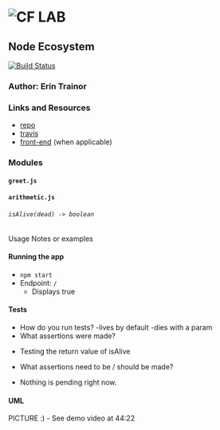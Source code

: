 ![CF](http://i.imgur.com/7v5ASc8.png) LAB
=================================================

## Node Ecosystem
[![Build Status](https://www.travis-ci.com/etrainor/401-javascript-lab01.svg?branch=master)](https://www.travis-ci.com/etrainor/401-javascript-lab01)

### Author: Erin Trainor

### Links and Resources
* [repo](https://github.com/etrainor/401-javascript-lab01)
* [travis](https://www.travis-ci.com/etrainor/401-javascript-lab01)
* [front-end](https://lab01-javascript-401.herokuapp.com/) (when applicable)


### Modules
#### `greet.js`
#### `arithmetic.js`

###### `isAlive(dead) -> boolean`
Usage Notes or examples

#### Running the app
* `npm start`
* Endpoint: `/`
  * Displays true
  
#### Tests
* How do you run tests?
  -lives by default
  -dies with a param
* What assertions were made?
 - Testing the return value of isAlive
* What assertions need to be / should be made?
 - Nothing is pending right now.

#### UML
PICTURE :) - See demo video at 44:22